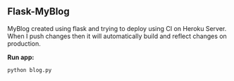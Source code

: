 ## Flask-MyBlog
MyBlog created using flask and trying to deploy using CI on Heroku Server. When I push changes then it will automatically build and reflect changes on production.

**Run app:**
```bash
python blog.py
```
